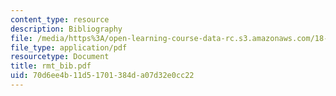```yaml
---
content_type: resource
description: Bibliography
file: /media/https%3A/open-learning-course-data-rc.s3.amazonaws.com/18-996-random-matrix-theory-and-its-applications-spring-2004/70d6ee4b11d51701384da07d32e0cc22_rmt_bib.pdf
file_type: application/pdf
resourcetype: Document
title: rmt_bib.pdf
uid: 70d6ee4b-11d5-1701-384d-a07d32e0cc22
---
```

